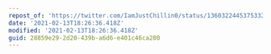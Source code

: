 ```yaml
---
repost_of: 'https://twitter.com/IamJustChillin0/status/1360322445375332352?s=09'
date: '2021-02-13T18:26:36.418Z'
modified: '2021-02-13T18:26:36.418Z'
guid: 28859e29-2d20-439b-a6d6-e401c46ca280
---
```

 
